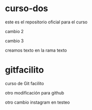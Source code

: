 # curso-dos

este es el repositorio oficial para el curso

cambio 2

cambio 3

creamos texto en la rama texto

# gitfacilito

curso de Git facilito

otro modificación para github

otro cambio instagram en testeo
